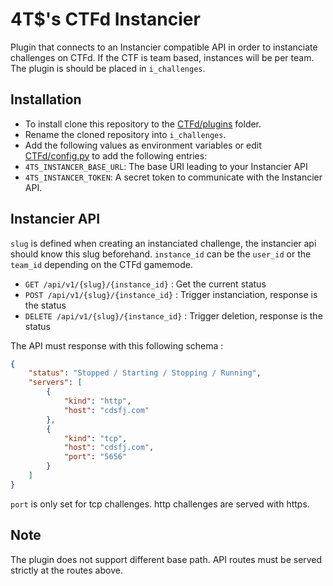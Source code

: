 # 4T$'s CTFd Instancier

Plugin that connects to an Instancier compatible API in order to instanciate challenges on CTFd.
If the CTF is team based, instances will be per team.
The plugin is should be placed in `i_challenges`.

## Installation

- To install clone this repository to the [CTFd/plugins](https://github.com/CTFd/CTFd/tree/master/CTFd/plugins) folder.
- Rename the cloned repository into `i_challenges`.
- Add the following values as environment variables or edit [CTFd/config.py](https://github.com/CTFd/CTFd/blob/master/CTFd/config.py) to add the following entries:
 - `4TS_INSTANCER_BASE_URL`: The base URI leading to your Instancier API
 - `4TS_INSTANCER_TOKEN`: A secret token to communicate with the Instancier API.
 <!-- - `4TS_INSTANCER_RECAPTCHA_SITE_KEY`: The recaptcha site key to avoid instance spam. -->

## Instancier API

`slug` is defined when creating an instanciated challenge, the instancier api should know this slug beforehand.
`instance_id` can be the `user_id` or the `team_id` depending on the CTFd gamemode.

- `GET /api/v1/{slug}/{instance_id}` : Get the current status
- `POST /api/v1/{slug}/{instance_id}` : Trigger instanciation, response is the status
- `DELETE /api/v1/{slug}/{instance_id}` : Trigger deletion, response is the status

The API must response with this following schema :

```json
{
    "status": "Stopped / Starting / Stopping / Running",
    "servers": [
        {
            "kind": "http",
            "host": "cdsfj.com"
        },
        {
            "kind": "tcp",
            "host": "cdsfj.com",
            "port": "5656"
        }
    ]
}
```

`port` is only set for tcp challenges. http challenges are served with https.

## Note

The plugin does not support different base path. API routes must be served strictly at the routes above.
